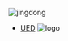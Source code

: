 ![jingdong](https://ss1.baidu.com/6ONXsjip0QIZ8tyhnq/it/u=2677286959,1418084722&fm=58&s=05F07D3288656D01446505DD0100C022&bpow=121&bpoh=75)

- [UED](http://jdc.jd.com/) ![logo](http://jdc.jd.com/wp-content/themes/jdc/img/logo.png)
